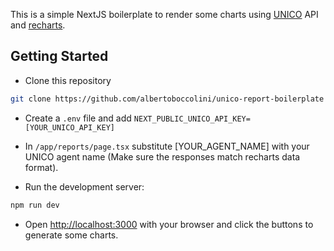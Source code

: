 This is a simple NextJS boilerplate to render some charts using [UNICO](https://theunico.it) API and [recharts](https://recharts.org/en-US/).

## Getting Started

- Clone this repository

```bash
git clone https://github.com/albertoboccolini/unico-report-boilerplate
```

- Create a `.env` file and add `NEXT_PUBLIC_UNICO_API_KEY=[YOUR_UNICO_API_KEY]`
- In `/app/reports/page.tsx` substitute [YOUR_AGENT_NAME] with your UNICO agent name (Make sure the responses match recharts data format).

- Run the development server:

```bash
npm run dev
```

- Open [http://localhost:3000](http://localhost:3000) with your browser and click the buttons to generate some charts.
